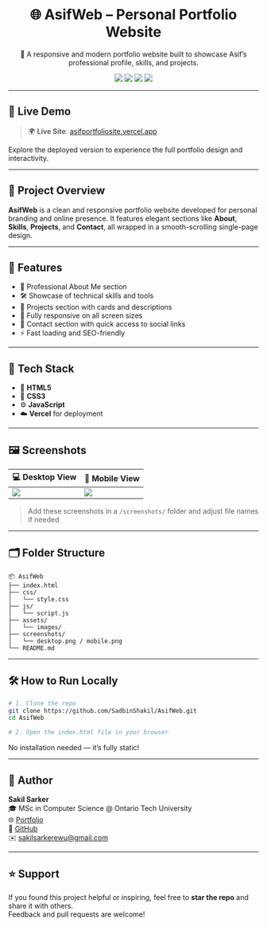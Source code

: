 <div align="center">

# 🌐 AsifWeb – Personal Portfolio Website

🚀 A responsive and modern portfolio website built to showcase Asif’s professional profile, skills, and projects.

<img src="https://img.shields.io/badge/Type-Personal%20Website-blue?style=flat-square"/>
<img src="https://img.shields.io/badge/Tech-HTML%2FCSS%20%7C%20JavaScript-informational?style=flat-square"/>
<img src="https://img.shields.io/badge/Deploy-Vercel-black?style=flat-square"/>
<img src="https://img.shields.io/badge/Status-Complete-brightgreen?style=flat-square"/>

</div>

---

## 🔗 Live Demo

> 🌍 **Live Site**: [asifportfoliosite.vercel.app](https://asifportfoliosite.vercel.app)

Explore the deployed version to experience the full portfolio design and interactivity.

---

## 📌 Project Overview

**AsifWeb** is a clean and responsive portfolio website developed for personal branding and online presence. It features elegant sections like **About**, **Skills**, **Projects**, and **Contact**, all wrapped in a smooth-scrolling single-page design.

---

## 🚀 Features

- 💼 Professional About Me section
- 🛠️ Showcase of technical skills and tools
- 📂 Projects section with cards and descriptions
- 📱 Fully responsive on all screen sizes
- 🎯 Contact section with quick access to social links
- ⚡ Fast loading and SEO-friendly

---

## 🧰 Tech Stack

- 🧱 **HTML5**
- 🎨 **CSS3**
- ⚙️ **JavaScript**
- ☁️ **Vercel** for deployment

---

## 🖼️ Screenshots

| 💻 Desktop View | 📱 Mobile View |
|----------------|----------------|
| ![](screenshots/desktop.png) | ![](screenshots/mobile.png) |

> Add these screenshots in a `/screenshots/` folder and adjust file names if needed

---

## 🗂️ Folder Structure

```
📦 AsifWeb
├── index.html
├── css/
│   └── style.css
├── js/
│   └── script.js
├── assets/
│   └── images/
├── screenshots/
│   └── desktop.png / mobile.png
└── README.md
```

---

## 🛠️ How to Run Locally

```bash
# 1. Clone the repo
git clone https://github.com/SadbinShakil/AsifWeb.git
cd AsifWeb

# 2. Open the index.html file in your browser
```

No installation needed — it’s fully static!

---

## 👤 Author

**Sakil Sarker**  
🎓 MSc in Computer Science @ Ontario Tech University  
🌐 [Portfolio](https://sadbinshakil.github.io/sakilsarker)  
📂 [GitHub](https://github.com/SadbinShakil)  
✉️ [sakilsarkerewu@gmail.com](mailto:sakilsarkerewu@gmail.com)

---

## ⭐ Support

If you found this project helpful or inspiring, feel free to **star the repo** and share it with others.  
Feedback and pull requests are welcome!

